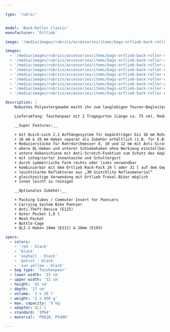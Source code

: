 ```yaml
---

type: 'rubric'


model: 'Back-Roller Classic'
manufacturer: 'Ortlieb'

image: '/media/images/rubrics/accessories/items/bags-ortlieb-back-roller-classic_01.jpg'

images:
  - '/media/images/rubrics/accessories/items/bags-ortlieb-back-roller-classic_02.jpg'
  - '/media/images/rubrics/accessories/items/bags-ortlieb-back-roller-classic_03.jpg'
  - '/media/images/rubrics/accessories/items/bags-ortlieb-back-roller-classic_04.jpg'
  - '/media/images/rubrics/accessories/items/bags-ortlieb-back-roller-classic_05.jpg'
  - '/media/images/rubrics/accessories/items/bags-ortlieb-back-roller-classic_06.jpg'
  - '/media/images/rubrics/accessories/items/bags-ortlieb-back-roller-classic_07.jpg'
  - '/media/images/rubrics/accessories/items/bags-ortlieb-back-roller-classic_08.jpg'
  - '/media/images/rubrics/accessories/items/bags-ortlieb-back-roller-classic_09.jpg'
  - '/media/images/rubrics/accessories/items/bags-ortlieb-back-roller-classic_10.jpg'

description: |
    Robustes Polyestergewebe macht ihn zum langlebigen Touren-Begleiter. Ausgestattet mit hermetischen Rollverschlüssen sorgt er dafür, dass Verpflegung und Equipment sicher verpackt und wasserdicht geschützt am Ziel ankommen. Mit dem Quick-Lock2.1-Aufhängesystem lässt sich der Klassiker einfach und schnell am Rad befestigen und wieder abnehmen. Beim Transport zu Fuß sorgt der Schultergurt für ein angenehmes Tragegefühl.

    Lieferumfang: Taschenpaar mit 2 Tragegurten (Länge ca. 75 cm), Reduzierstücke 8, 10 und 12 mm (je 2 Paar)

    __Super Features:__

    + mit Quick-Lock 2.1 Aufhängesystem für Gepäckträger bis 16 mm Rohrdurchmesser
    + 18 mm & 20 mm Haken separat als Zubehör erhältlich (z.B. für E-Bikes)
    + Reduzierstücke für Rohrdurchmesser 8, 10 und 12 mm mit Anti-Scratch-Funktion zum Schutz des Gepäckträgers liegen bei
    + obere QL-Haken und unterer Schiebehaken ohne Werkzeug einstellbar
    + untere Hakenschiene mit Anti-Scratch-Funktion zum Schutz des Gepäckträgers
    + mit integrierter Innentasche und Schultergurt
    + durch symmetrische Form rechts oder links verwendbar
    + kombinierbar mit dem Ortlieb Rack-Pack 24 l oder 31 l auf dem Gepäckträger
    + leuchtstarke Reflektoren aus „3M Scotchlite Reflexmaterial“
    + gleichzeitige Verwendung mit Ortlieb Travel-Biker möglich
    + innen leicht zu reinigen

    __Optionales Zubehör:__

    + Packing Cubes / Commuter Insert for Panniers
    + Carrying System Bike Pannier
    + Anti-Theft-Device (E125)
    + Outer Pocket 1,8 l
    + Mesh-Pocket
    + Bottle-Cage
    + QL2.1 Haken 18mm (E211) & 20mm (E193)

specs:
  - colors:
    - 'red - black'
    - 'black'
    - 'asphalt - black'
    - 'petrol - black'
    - 'sun yellow - black'
  - bag type: 'Taschenpaar'
  - lower width: '23 cm'
  - upper width: '32 cm'
  - height: '42 cm'
  - depth: '17 cm'
  - volume: '2 x 20 l'
  - weight: '2 x 950 g'
  - max. capacity: '9 kg'
  - adapter: QL2.1
  - standard: 'IP64'
  - material: 'PD620, PS490'

---
```

